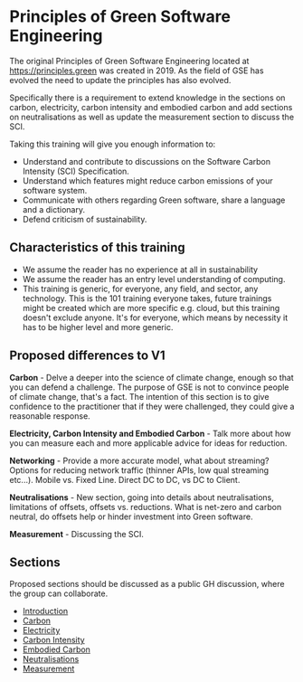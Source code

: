 # Principles of Green Software Engineering

The original Principles of Green Software Engineering located at https://principles.green was created in 2019. As the field of GSE has evolved the need to update the principles has also evolved.

Specifically there is a requirement to extend knowledge in the sections on carbon, electricity, carbon intensity and embodied carbon and add sections on neutralisations as well as update the measurement section to discuss the SCI.

Taking this training will give you enough information to:
- Understand and contribute to discussions on the Software Carbon Intensity (SCI) Specification.
- Understand which features might reduce carbon emissions of your software system.
- Communicate with others regarding Green software, share a language and a dictionary.
- Defend criticism of sustainability.

## Characteristics of this training

- We assume the reader has no experience at all in sustainability
- We assume the reader has an entry level understanding of computing. 
- This training is generic, for everyone, any field, and sector, any technology. This is the 101 training everyone takes, future trainings might be created which are more specific e.g. cloud, but this training doesn't exclude anyone. It's for everyone, which means by necessity it has to be higher level and more generic.


## Proposed differences to V1

**Carbon** - Delve a deeper into the science of climate change, enough so that you can defend a challenge. The purpose of GSE is not to convince people of climate change, that's a fact. The intention of this section is to give confidence to the practitioner that if they were challenged, they could give a reasonable response.

**Electricity, Carbon Intensity and Embodied Carbon** - Talk more about how you can measure each and more applicable advice for ideas for reduction.

**Networking** - Provide a more accurate model, what about streaming? Options for reducing network traffic (thinner APIs, low qual streaming etc...). Mobile vs. Fixed Line. Direct DC to DC, vs DC to Client.

**Neutralisations** - New section, going into details about neutralisations, limitations of offsets, offsets vs. reductions. What is net-zero and carbon neutral, do offsets help or hinder investment into Green software.

**Measurement** - Discussing the SCI.

## Sections

Proposed sections should be discussed as a public GH discussion, where the group can collaborate.

- [Introduction](https://github.com/Green-Software-Foundation/principles/discussions/1)
- [Carbon](https://github.com/Green-Software-Foundation/principles/discussions/3)
- [Electricity](https://github.com/Green-Software-Foundation/principles/discussions/4)
- [Carbon Intensity](https://github.com/Green-Software-Foundation/principles/discussions/5)
- [Embodied Carbon](https://github.com/Green-Software-Foundation/principles/discussions/6)
- [Neutralisations](https://github.com/Green-Software-Foundation/principles/discussions/7)
- [Measurement](https://github.com/Green-Software-Foundation/principles/discussions/8)
